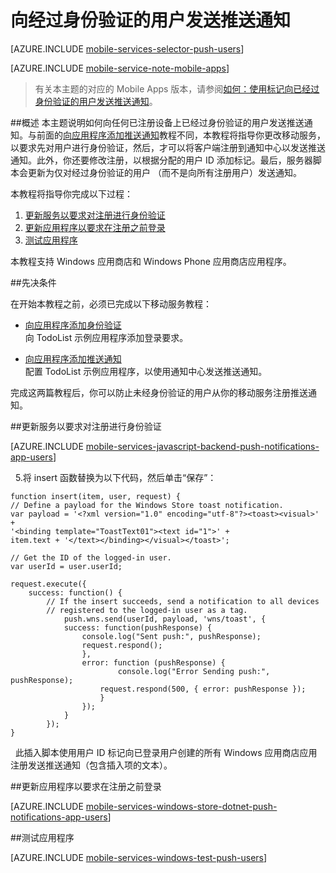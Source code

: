 <properties 
	pageTitle="向经过身份验证的通用l Windows 应用用户发送推送通知。" 
	description="了解如何从 Azure 移动服务向通用 Windows C# 应用的特定用户发送推送通知。" 
	services="mobile-services,notification-hubs" 
	documentationCenter="windows" 
	authors="ggailey777" 
	manager="dwrede" 
	editor=""/>

<tags 
	ms.service="mobile-services" 
	ms.date="03/05/2016" 
	wacn.date="04/11/2016"/>


# 向经过身份验证的用户发送推送通知

[AZURE.INCLUDE [mobile-services-selector-push-users](../includes/mobile-services-selector-push-users.md)]&nbsp;

[AZURE.INCLUDE [mobile-service-note-mobile-apps](../includes/mobile-services-note-mobile-apps.md)]
> 有关本主题的对应的 Mobile Apps 版本，请参阅[如何：使用标记向已经过身份验证的用户发送推送通知](/documentation/articles/app-service-mobile-node-backend-how-to-use-server-sdk/#push-user)。

##概述
本主题说明如何向任何已注册设备上已经过身份验证的用户发送推送通知。与前面的[向应用程序添加推送通知]教程不同，本教程将指导你更改移动服务，以要求先对用户进行身份验证，然后，才可以将客户端注册到通知中心以发送推送通知。此外，你还要修改注册，以根据分配的用户 ID 添加标记。最后，服务器脚本会更新为仅对经过身份验证的用户 （而不是向所有注册用户）发送通知。

本教程将指导你完成以下过程：

1. [更新服务以要求对注册进行身份验证]
2. [更新应用程序以要求在注册之前登录]
3. [测试应用程序]
 
本教程支持 Windows 应用商店和 Windows Phone 应用商店应用程序。

##先决条件 

在开始本教程之前，必须已完成以下移动服务教程：

+ [向应用程序添加身份验证]<br/>向 TodoList 示例应用程序添加登录要求。

+ [向应用程序添加推送通知]<br/>配置 TodoList 示例应用程序，以使用通知中心发送推送通知。

完成这两篇教程后，你可以防止未经身份验证的用户从你的移动服务注册推送通知。

##<a name="register"></a>更新服务以要求对注册进行身份验证

[AZURE.INCLUDE [mobile-services-javascript-backend-push-notifications-app-users](../includes/mobile-services-javascript-backend-push-notifications-app-users.md)]

&nbsp;&nbsp;5.将 insert 函数替换为以下代码，然后单击“保存”：

	function insert(item, user, request) {
    // Define a payload for the Windows Store toast notification.
    var payload = '<?xml version="1.0" encoding="utf-8"?><toast><visual>' +    
    '<binding template="ToastText01"><text id="1">' +
    item.text + '</text></binding></visual></toast>';

    // Get the ID of the logged-in user.
    var userId = user.userId;		

    request.execute({
        success: function() {
            // If the insert succeeds, send a notification to all devices 
	    	// registered to the logged-in user as a tag.
            	push.wns.send(userId, payload, 'wns/toast', {
                success: function(pushResponse) {
                    console.log("Sent push:", pushResponse);
	    			request.respond();
                    },              
                    error: function (pushResponse) {
                            console.log("Error Sending push:", pushResponse);
	    				request.respond(500, { error: pushResponse });
                        }
                    });
                }
            });
	}

&nbsp;&nbsp;此插入脚本使用用户 ID 标记向已登录用户创建的所有 Windows 应用商店应用注册发送推送通知（包含插入项的文本）。

##<a name="update-app"></a>更新应用程序以要求在注册之前登录

[AZURE.INCLUDE [mobile-services-windows-store-dotnet-push-notifications-app-users](../includes/mobile-services-windows-store-dotnet-push-notifications-app-users.md)]

##<a name="test"></a>测试应用程序

[AZURE.INCLUDE [mobile-services-windows-test-push-users](../includes/mobile-services-windows-test-push-users.md)]

<!-- Anchors. -->
[更新服务以要求对注册进行身份验证]: #register
[更新应用程序以要求在注册之前登录]: #update-app
[测试应用程序]: #test
[Next Steps]: #next-steps


<!-- URLs. -->
[向应用程序添加身份验证]: /documentation/articles/mobile-services-windows-store-dotnet-get-started-users
[向应用程序添加推送通知]: /documentation/articles/mobile-services-javascript-backend-windows-store-dotnet-get-started-push

[Azure Management portal]: https://manage.windowsazure.cn/

<!---HONumber=Mooncake_0118_2016-->